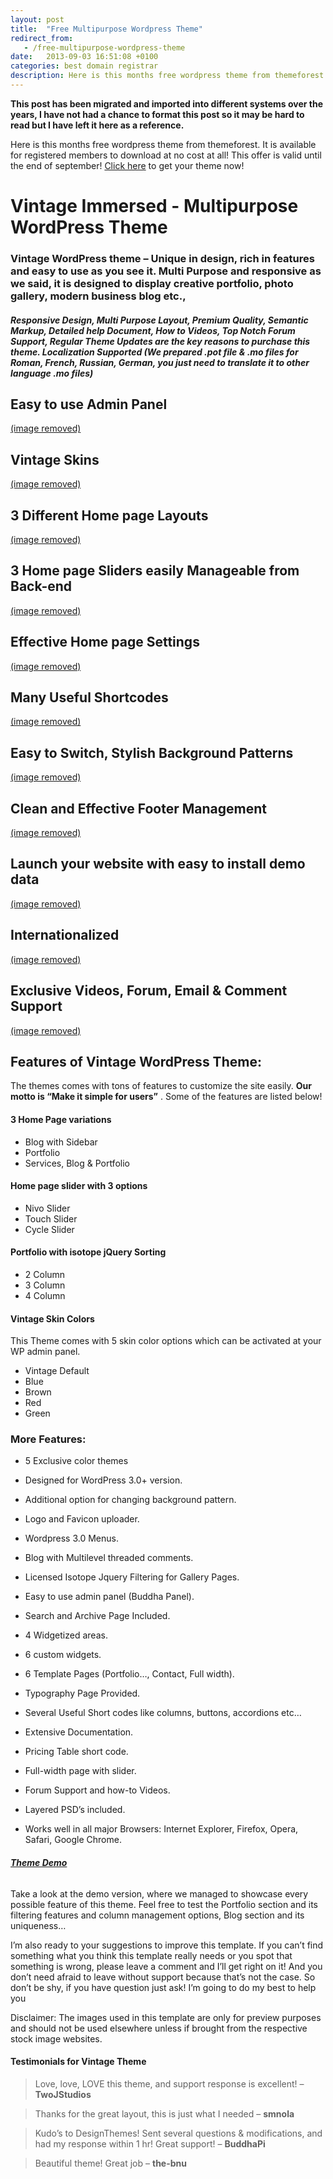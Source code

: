 ```yaml
---
layout: post
title:  "Free Multipurpose Wordpress Theme"
redirect_from:
   - /free-multipurpose-wordpress-theme
date:   2013-09-03 16:51:08 +0100
categories: best domain registrar
description: Here is this months free wordpress theme from themeforest. It is available for registered members to download at no cost at all! This offer is valid until the end of september!...
---
```


**This post has been migrated and imported into different systems over the years, I have not had a chance to format this post so it may be hard to read but I have left it here as a reference.**

Here is this months free wordpress theme from themeforest. It is available for registered members to download at no cost at all! This offer is valid until the end of september! [Click here](http://themeforest.net/item/vintage-immersed-multipurpose-wordpress-theme/2866563?WT.ac=free_file&WT.seg_1=free_file&WT.z_author=designthemes&ref=bigideaguy "Vintage Immersed - Multipurpose WordPress Theme") to get your theme now!

# Vintage Immersed - Multipurpose WordPress Theme

  
### Vintage WordPress theme – Unique in design, rich in features and easy to use as you see it. Multi Purpose and responsive as we said, it is designed to display creative portfolio, photo gallery, modern business blog etc.,

  
##### Responsive Design, Multi Purpose Layout, Premium Quality, Semantic Markup, Detailed help Document, How to Videos, Top Notch Forum Support, Regular Theme Updates are the key reasons to purchase this theme. Localization Supported (We prepared .pot file & .mo files for Roman, French, Russian, German, you just need to translate it to other language .mo files)

  
## Easy to use Admin Panel

  
[(image removed)](http://markustenghamn.com/wp-content/uploads/2013/09/buddha-panel.jpg)  
## Vintage Skins

  
[(image removed)](http://markustenghamn.com/wp-content/uploads/2013/09/color-schemes.jpg)  
## 3 Different Home page Layouts

  
[(image removed)](http://markustenghamn.com/wp-content/uploads/2013/09/hp-layouts.jpg)  
## 3 Home page Sliders easily Manageable from Back-end

  
[(image removed)](http://markustenghamn.com/wp-content/uploads/2013/09/slider-options.jpg)  
## Effective Home page Settings

  
[(image removed)](http://markustenghamn.com/wp-content/uploads/2013/09/hp-settings.jpg)  
## Many Useful Shortcodes

  
[(image removed)](http://markustenghamn.com/wp-content/uploads/2013/09/shortcodes.jpg)  
## Easy to Switch, Stylish Background Patterns

  
[(image removed)](http://markustenghamn.com/wp-content/uploads/2013/09/patterns.jpg)  
## Clean and Effective Footer Management

  
[(image removed)](http://markustenghamn.com/wp-content/uploads/2013/09/footer.jpg)  
## Launch your website with easy to install demo data

  
[(image removed)](http://markustenghamn.com/wp-content/uploads/2013/09/dummy-data.jpg)  
## Internationalized

  
[(image removed)](http://markustenghamn.com/wp-content/uploads/2013/09/global.jpg)  
## Exclusive Videos, Forum, Email & Comment Support

  
[(image removed)](http://markustenghamn.com/wp-content/uploads/2013/09/support.jpg)  
## Features of Vintage WordPress Theme:

  
 The themes comes with tons of features to customize the site easily.  **Our motto is “Make it simple for users”** . Some of the features are listed below!  
#### 3 Home Page variations

  
 - Blog with Sidebar  
 - Portfolio  
 - Services, Blog & Portfolio  
#### Home page slider with 3 options

  
 - Nivo Slider  
 - Touch Slider  
 - Cycle Slider  
#### Portfolio with isotope jQuery Sorting

  
 - 2 Column  
 - 3 Column  
 - 4 Column  
#### Vintage Skin Colors

  
 This Theme comes with 5 skin color options which can be activated at your WP admin panel.  
  
 - Vintage Default  
 - Blue  
 - Brown  
 - Red  
 - Green  
### More Features:

  
  
- 5 Exclusive color themes
  
- Designed for WordPress 3.0+ version.
  
- Additional option for changing background pattern.
  
- Logo and Favicon uploader.
  
- Wordpress 3.0 Menus.
  
- Blog with Multilevel threaded comments.
  
- Licensed Isotope Jquery Filtering for Gallery Pages.
  
- Easy to use admin panel (Buddha Panel).
  
- Search and Archive Page Included.
  
- 4 Widgetized areas.
  
- 6 custom widgets.
  
- 6 Template Pages (Portfolio…, Contact, Full width).
  
- Typography Page Provided.
  
- Several Useful Short codes like columns, buttons, accordions etc…
  
- Extensive Documentation.
  
- Pricing Table short code.
  
- Full-width page with slider.
  
- Forum Support and how-to Videos.
  
- Layered PSD’s included.
  
- Works well in all major Browsers: Internet Explorer, Firefox, Opera, Safari, Google Chrome.
  

  
   
###### **[Theme Demo](http://bit.ly/vintage_demo)**

  
 Take a look at the demo version, where we managed to showcase every possible feature of this theme. Feel free to test the Portfolio section and its filtering features and column management options, Blog section and its uniqueness…  
  
 I’m also ready to your suggestions to improve this template. If you can’t find something what you think this template really needs or you spot that something is wrong, please leave a comment and I’ll get right on it! And you don’t need afraid to leave without support because that’s not the case. So don’t be shy, if you have question just ask! I’m going to do my best to help you  
  
 Disclaimer: The images used in this template are only for preview purposes and should not be used elsewhere unless if brought from the respective stock image websites.  
#### Testimonials for Vintage Theme

  
   
> Love, love, LOVE this theme, and support response is excellent! – **TwoJStudios**

  
> Thanks for the great layout, this is just what I needed – **smnola**

  
> Kudo’s to DesignThemes! Sent several questions & modifications, and had my response within 1 hr! Great support! – **BuddhaPi**

  
> Beautiful theme! Great job – **the-bnu**